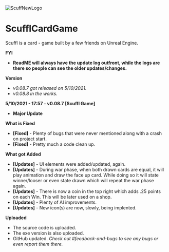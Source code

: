 ![ScuffNewLogo](https://user-images.githubusercontent.com/83662366/117551702-629a1900-b015-11eb-8843-374b1dd974b4.png)
# ScufflCardGame
Scuffl is a card - game built by a few friends on Unreal Engine.

**FYI**
- **ReadME will always have the update log outfront, while the logs are there so people can see the older updates/changes.**

**Version**
- *v0.08.7 got released on 5/10/2021.*
- *v0.08.8 in the works.*

**5/10/2021 - 17:57 - v0.08.7 [Scuffl Game]**
- **Major Update**

**What is Fixed**
- **[Fixed]** - Plenty of bugs that were never mentioned along with a crash on project start.
- **[Fixed]** - Pretty much a code clean up.

**What got Added**
- **[Updates]** - UI elements were added/updated, again.
- **[Updates]** - During war phase, when both drawn cards are equal, it will play animation and draw the face up card. While doing so it will state winner/looser or even state drawn which will repeat the war phase again.
- **[Updates]** - There is now a coin in the top right which adds .25 points on each Win. This will be later used on a shop.
- **[Updates]** - Plenty of AI improvements. 
- **[Updates]** - New icon(s) are now, slowly, being implented.

**Uploaded**
- The source code is uploaded. 
- The exe version is also uploaded.
- GitHub updated.
*Check out #feedback-and-bugs to see any bugs or even report them there.*
